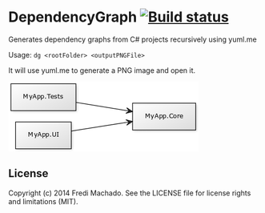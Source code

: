 # DependencyGraph [![Build status](https://ci.appveyor.com/api/projects/status/56wrlrxf69ej1yjl?svg=true)](https://ci.appveyor.com/project/Fredi/dependencygraph)

Generates dependency graphs from C# projects recursively using yuml.me

Usage: `dg <rootFolder> <outputPNGFile>`

It will use yuml.me to generate a PNG image and open it.

![Example Diagram](https://raw.githubusercontent.com/Fredi/DependencyGraph/master/diagram.png)

## License

Copyright (c) 2014 Fredi Machado. See the LICENSE file for license rights and
limitations (MIT).
